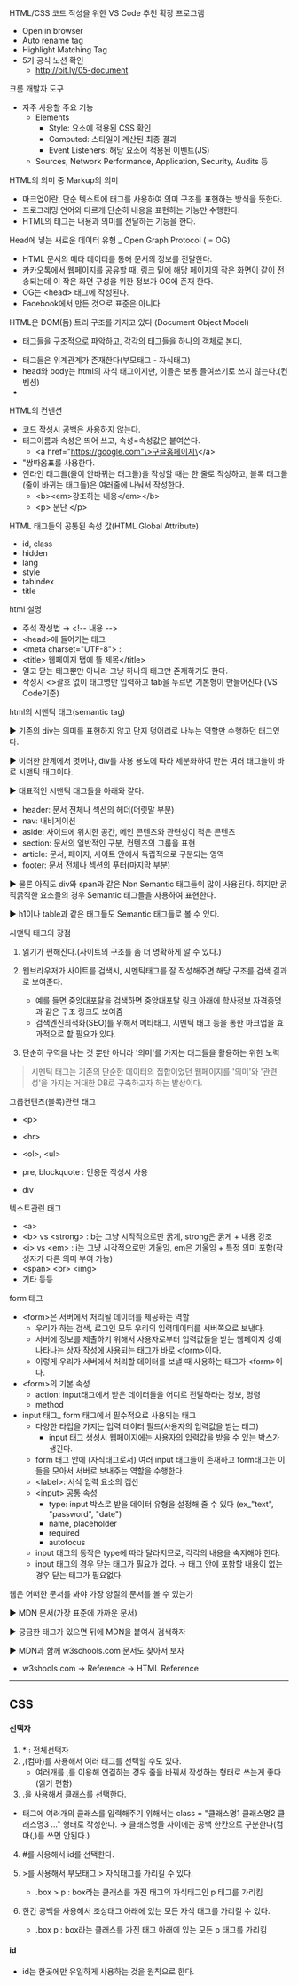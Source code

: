 HTML/CSS 코드 작성을 위한 VS Code 추천 확장 프로그램

* Open in browser
* Auto rename tag
* Highlight Matching Tag
* 5기 공식 노션 확인
  * http://bit.ly/05-document



크롬 개발자 도구 

* 자주 사용할 주요 기능
  * Elements
    * Style: 요소에 적용된 CSS 확인
    * Computed: 스타일이 계산된 최종 결과
    * Event Listeners: 해당 요소에 적용된 이벤트(JS)
  * Sources, Network Performance, Application, Security, Audits 등





HTML의 의미 중 Markup의 의미

* 마크업이란, 단순 텍스트에 태그를 사용하여 의미 구조를 표현하는 방식을 뜻한다.
* 프로그래밍 언어와 다르게 단순히 내용을 표현하는 기능만 수행한다.
* HTML의 태그는 내용과 의미를 전달하는 기능을 한다.



Head에 넣는 새로운 데이터 유형 _ Open Graph Protocol ( = OG)

* HTML  문서의 메타 데이터를 통해 문서의 정보를 전달한다.
* 카카오톡에서 웹페이지를 공유할 때, 링크 밑에 해당 페이지의 작은 화면이 같이 전송되는데 이 작은 화면 구성을 위한 정보가 OG에 존재 한다.
* OG는 \<head\> 태그에 작성된다.
* Facebook에서 만든 것으로 표준은 아니다.



HTML은 DOM(돔) 트리 구조를 가지고 있다 (Document Object Model)

- 태그들을 구조적으로 파악하고, 각각의 태그들을 하나의 객체로 본다. 

* 태그들은 위계관계가 존재한다(부모태그 - 자식태그)
* head와 body는 html의 자식 태그이지만, 이들은 보통 들여쓰기로 쓰지 않는다.(컨벤션)
* 



HTML의 컨벤션

* 코드 작성시 공백은 사용하지 않는다.
* 태그이름과 속성은 띄어 쓰고, 속성=속성값은 붙여쓴다. 
  * \<a href="https://google.com"\>구글홈페이지\</a\>
* "쌍따옴표를 사용한다.
* 인라인 태그들(줄이 안바뀌는 태그들)을 작성할 때는 한 줄로 작성하고, 블록 태그들(줄이 바뀌는 태그들)은 여러줄에 나눠서 작성한다.
  * \<b\>\<em\>강조하는 내용\</em\>\</b\>
  * \<p\>
    문단
    \</p\> 







HTML 태그들의 공통된 속성 값(HTML Global Attribute)

* id, class
* hidden
* lang
* style
* tabindex
* title



html 설명

* 주석 작성법  →  \<!-- 내용 --\>
*  \<head\>에 들어가는 태그
  * \<meta charset="UTF-8"\> :
  * \<title\> 웹페이지 탭에 뜰 제목\</title\>  
* 열고 닫는 태그뿐만 아니라 그냥 하나의 태그만 존재하기도 한다.
* 작성시 \<\>괄호 없이 태그명만 입력하고 tab을 누르면 기본형이 만들어진다.(VS Code기준)





html의 시맨틱 태그(semantic tag)

▶ 기존의 div는 의미를 표현하지 않고 단지 덩어리로 나누는 역할만 수행하던 태그였다.

▶ 이러한 한계에서 벗어나, div를 사용 용도에 따라 세분화하여 만든 여러 태그들이 바로 시맨틱 태그이다.

▶ 대표적인 시맨틱 태그들을 아래와 같다.

* header: 문서 전체나 섹션의 헤더(머릿말 부분)
* nav: 내비게이션
* aside: 사이드에 위치한 공간, 메인 콘텐츠와 관련성이 적은 콘텐츠
* section: 문서의 일반적인 구분, 컨텐츠의 그룹을 표현
* article: 문서, 페이지, 사이트 안에서 독립적으로 구분되는 영역
* footer: 문서 전체나 섹션의 푸터(마지막 부분)

▶ 물론 아직도 div와 span과 같은 Non Semantic 태그들이 많이 사용된다. 하지만 굵직굵직한 요소들의 경우 Semantic 태그들을 사용하여 표현한다.

▶ h1이나 table과 같은 태그들도 Semantic 태그들로 볼 수 있다. 





시맨틱 태그의 장점

1. 읽기가 편해진다.(사이트의 구조를 좀 더 명확하게 알 수 있다.)
2. 웹브라우저가 사이트를 검색시, 시멘틱태그를 잘 작성해주면 해당 구조를 검색 결과로 보여준다. 
   * 예를 들면 중앙대포탈을 검색하면 중앙대포탈 링크 아래에 학사정보 자격증명과 같은 구조 링크도 보여줌
   * 검색엔진최적화(SEO)를 위해서 메타태그, 시멘틱 태그 등을 통한 마크업을 효과적으로 할 필요가 있다.

3. 단순히 구역을 나는 것 뿐만 아니라 '의미'를 가지는 태그들을 활용하는 위한 노력



> 시멘틱 태그는 기존의 단순한 데이터의 집합이었던 웹페이지를 '의미'와 '관련성'을 가지는 거대한 DB로 구축하고자 하는 발상이다.





그룹컨텐츠(블록)관련 태그

* \<p\>

* \<hr\>
* \<ol\>, \<ul\>
* pre, blockquote : 인용문 작성시 사용
* div



텍스트관련 태그 

* \<a\>
* \<b\> vs \<strong\> : b는 그냥 시작적으로만 굵게, strong은 굵게 + 내용 강조
* \<i\> vs \<em\>  : i는 그냥 시각적으로만 기울임, em은 기울임 + 특정 의미 포함(작성자가 다른 의미 부여 가능)
* \<span\> \<br\> \<img\>
* 기타 등등



form 태그

* \<form>은 서버에서 처리될 데이터를 제공하는 역할
  * 우리가 하는 검색, 로그인 모두 우리의 입력데이터를 서버쪽으로 보낸다. 
  * 서버에 정보를 제출하기 위해서 사용자로부터 입력값들을 받는 웹페이지 상에 나타나는 상자 작성에 사용되는 태그가 바로 \<form\>이다.
  * 이렇게 우리가 서버에서 처리할 데이터를 보낼 때 사용하는 태그가 \<form>이다.
* \<form\>의 기본 속성
  * action: input태그에서 받은 데이터들을 어디로 전달하라는 정보, 명령
  * method
* input 태그_ form 태그에서 필수적으로 사용되는 태그
  * 다양한 타입을 가지는 입력 데이터 필드(사용자의 입력값을 받는 태그)
    * input 태그 생성시 웹페이지에는 사용자의 입력값을 받을 수 있는 박스가 생긴다. 
  * form 태그 안에 (자식태그로서) 여러 input 태그들이 존재하고 form태그는 이들을 모아서 서버로 보내주는 역할을 수행한다.
  * \<label\>: 서식 입력 요소의 캡션
  * \<input> 공통 속성
    * type: input 박스로 받을 데이터 유형을 설정해 줄 수 있다 (ex_"text", "password", "date")
    * name, placeholder
    * required
    * autofocus
  * input 태그의 동작은 type에 따라 달라지므로, 각각의 내용을 숙지해야 한다. 
  * input 태그의 경우 닫는 태그가 필요가 없다. → 태그 안에 포함할 내용이 없는 경우 닫는 태그가 필요없다. 





웹은 어떠한 문서를 봐야 가장 양질의 문서를 볼 수 있는가

▶ MDN 문서(가장 표준에 가까운 문서)

▶ 궁금한 태그가 있으면 뒤에 MDN을 붙여서 검색하자

▶ MDN과 함께 w3schools.com 문서도 찾아서 보자

* w3shools.com → Reference → HTML Reference







---



## CSS

#### 선택자

1. \* : 전체선택자
2. ,(컴마)를 사용해서 여러 태그를 선택할 수도 있다. 
   * 여러개를 ,를 이용해 연결하는 경우 줄을 바꿔서 작성하는 형태로 쓰는게 좋다(읽기 편함)
3.  \.을 사용해서 클래스를 선택한다.
   * 태그에 여러개의 클래스를 입력해주기 위해서는 class = "클래스명1 클래스명2 클래스명3 ..." 형태로 작성한다. → 클래스명들 사이에는 공백 한칸으로 구분한다(컴마(,)를 쓰면 안된다.)
4. \#를 사용해서 id를 선택한다.

5. \>를 사용해서 부모태그 \> 자식태그를 가리킬 수 있다. 
   * \.box \> p : box라는 클래스를 가진 태그의 자식태그인 p 태그를 가리킴

6. 한칸 공백을 사용해서 조상태그 아래에 있는 모든 자식 태그를 가리킬 수 있다. 
   * \.box p : box라는 클래스를 가진 태그 아래에 있는 모든 p 태그를 가리킴



#### id

* id는 한곳에만 유일하게 사용하는 것을 원칙으로 한다.